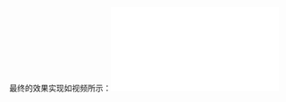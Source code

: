 最终的效果实现如视频所示：<iframe src="//player.bilibili.com/player.html?isOutside=true&aid=113119439361063&bvid=BV1ZA4reKEpF&cid=25642474250&p=1" scrolling="no" border="0" frameborder="no" framespacing="0" allowfullscreen="true"></iframe>
